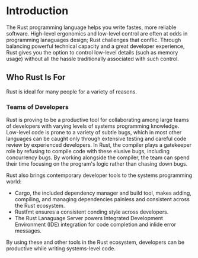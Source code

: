 # Introduction

The Rust programming language helps you write fastes, more reliable
software. High-level ergonomics and low-level control are often at
odds in programming lanaguages design; Rust challenges that conflic.
Through balancing powerful technical capacity and a great developer
experience, Rust gives you the option to control low-level details
(such as memory usage) without all the hassle traditionally
associated with such control.

## Who Rust Is For

Rust is ideal for many people for a variety of reasons.

### Teams of Developers

Rust is proving to be a productive tool for collaborating among large
teams of developers with varying levels of systems programming
knowledge. Low-level code is prone to a variety of subtle bugs, which
in most other languages can be caught only through extensive testing
and careful code review by experienced developers. In Rust, the
compiler plays a gatekeeper role by refusing to compile code with
these elusive bugs, including concurrency bugs. By working alongside
the compiler, the team can spend their time focusing on the program's
logic rather than chasing down bugs.

Rust also brings contemporary developer tools to the systems
programming world:

* Cargo, the included dependency manager and build tool, makes adding,
  compiling, and managing dependencies painless and consistent across
  the Rust ecosystem.
* Rustfmt ensures a consistent conding style across developers.
* The Rust Lanaguage Server powers Integrated Development Environment
  (IDE) integration for code completion and inlide error messages.

By using these and other tools in the Rust ecosystem, developers can
be productive while writing systems-level code.

